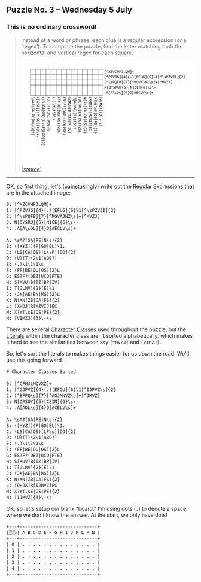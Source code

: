 ## Puzzle No. 3 – Wednesday 5 July

### This is no ordinary crossword!

> Instead of a word or phrase, each clue is a regular expression (or a ‘regex’).
> To complete the puzzle, find the letter matching both the horizontal and
> vertical regex for each square.
> 
> ![BBC RegEx Crossword][puzzle]
> 
> (_[source](http://www.bbc.co.uk/programmes/articles/5LCB3rN2dWLqsmGMy5KYtBf/puzzle-for-today)_)

---

OK, so first thing, let's (painstakingly) write out the
[Regular Expressions](http://www.regular-expressions.info/) that are in the
attached image:

    0: [^XZCVHFJLQM]+
    1: [^PZVJG]{4}(.)[EFUG]{6}\1[^\sPZVJI]{2}
    2: [^\sPQFB]{7}[^MGVAJNZ\s]+[^MVZJ]
    3: N[OYSRU]{5}[NICE]{6}\s\-
    4: .A[A\sDL]{4}O[AECLV\s]+
    
    A: \sA?(SA|PE|N\s){2}
    B: ([XYZ])(P|GO|EL)\1.
    C: (LS|CA|OS)[L\sP][DO]{2}
    D: (U)(T)\2\1[AOB?]
    E: (.)\1\1\1\s
    F: (FF|BE|QU|OS){2}L
    G: ES?F?(OBZ|UCO|PTE)
    H: S[MVU]B(TZ|BP|IV)
    I: T[GLMV]{2}(E)\1
    J: (JK|AE|EN|MG){2}L
    K: N(XN|ZB|CA|FS){2}
    L: [XHDJ]R[MZVIJ]EC
    M: X?W(\sE|OS|PE){2}
    N: [VIMZJ]{3}\-\s

There are several [Character Classes](http://www.regular-expressions.info/charclass.html)
used throughout the puzzle, but the [Literals](http://www.regular-expressions.info/characters.html)
within the character class aren't sorted alphabetically, which makes
it hard to see the similarities between say `[^MVZJ]` and `[VIMZJ]`.

So, let's sort the literals to makes things easier for us down the road. We'll
use this going forward.

    # Character Classes Sorted
    
    0: [^CFHJLMQVXZ]+
    1: [^GJPVZ]{4}(.)[EFGU]{6}\1[^IJPVZ\s]{2}
    2: [^BFPQ\s]{7}[^AGJMNVZ\s]+[^JMVZ]
    3: N[ORSUY]{5}[CEIN]{6}\s\-
    4: .A[ADL\s]{4}O[ACELV\s]+
    
    A: \sA?(SA|PE|N\s){2}
    B: ([XYZ])(P|GO|EL)\1.
    C: (LS|CA|OS)[LP\s][DO]{2}
    D: (U)(T)\2\1[ABO?]
    E: (.)\1\1\1\s
    F: (FF|BE|QU|OS){2}L
    G: ES?F?(OBZ|UCO|PTE)
    H: S[MUV]B(TZ|BP|IV)
    I: T[GLMV]{2}(E)\1
    J: (JK|AE|EN|MG){2}L
    K: N(XN|ZB|CA|FS){2}
    L: [DHJX]R[IJMVZ]EC
    M: X?W(\sE|OS|PE){2}
    N: [IJMVZ]{3}\-\s

OK, so let's setup our blank "board." I'm using dots (`.`) to denote a space
where we don't know the answer. At the start, we only have dots!

    +---+-----------------------------+
    |░░░| A B C D E F G H I J K L M N |
    +---+-----------------------------+ 
    | 0 | . . . . . . . . . . . . . . |
    | 1 | . . . . . . . . . . . . . . |
    | 2 | . . . . . . . . . . . . . . |
    | 3 | . . . . . . . . . . . . . . |
    | 4 | . . . . . . . . . . . . . . |
    +---+-----------------------------+ 



[puzzle]: puzzle.jpg "BBC RegEx Crossword"

